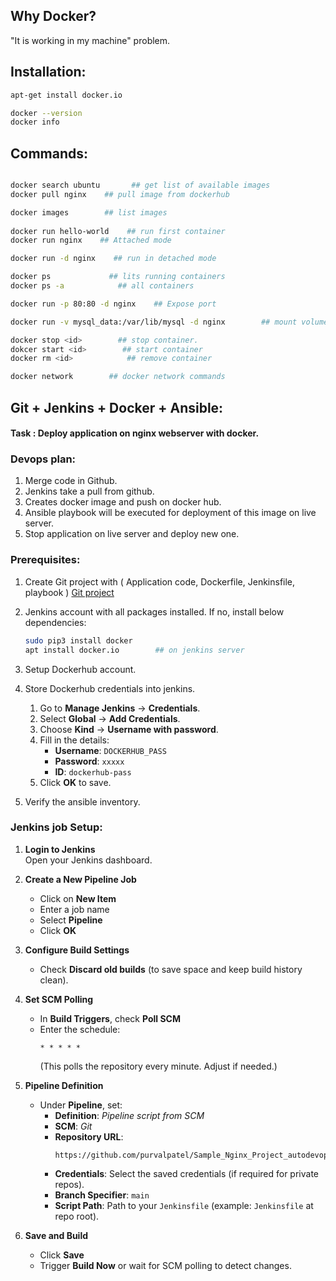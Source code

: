 Why Docker?
-----------
"It is working in my machine" problem.

Installation:
-------------

```bash
apt-get install docker.io

docker --version
docker info
```

Commands:
---------
```bash

docker search ubuntu       ## get list of available images
docker pull nginx    ## pull image from dockerhub

docker images        ## list images
    
docker run hello-world    ## run first container
docker run nginx    ## Attached mode

docker run -d nginx    ## run in detached mode

docker ps             ## lits running containers
docker ps -a            ## all containers

docker run -p 80:80 -d nginx    ## Expose port

docker run -v mysql_data:/var/lib/mysql -d nginx        ## mount volume

docker stop <id>        ## stop container.
dokcer start <id>        ## start container
docker rm <id>            ## remove container

docker network        ## docker network commands
```

Git + Jenkins + Docker + Ansible:
---------------------------------
#### Task : Deploy application on nginx webserver with docker.

### Devops plan:
1. Merge code in Github.
2. Jenkins take a pull from github.
3. Creates docker image and push on docker hub.
4. Ansible playbook will be executed for deployment of this image on live server.
5. Stop application on live server and deploy new one.

### Prerequisites:
1. Create Git project with ( Application code, Dockerfile, Jenkinsfile, playbook )
    [Git project](https://github.com/purvalpatel/Sample_Nginx_Project_autodevops)
   
2. Jenkins account with all packages installed.
   If no, install below dependencies:
    ```bash
    sudo pip3 install docker
    apt install docker.io        ## on jenkins server
    ```
   
4. Setup Dockerhub account.
5. Store Dockerhub credentials into jenkins.
    1. Go to **Manage Jenkins** → **Credentials**.
    2. Select **Global** → **Add Credentials**.
    3. Choose **Kind** → **Username with password**.
    4. Fill in the details:
       - **Username**: `DOCKERHUB_PASS`
       - **Password**: `xxxxx`
       - **ID**: `dockerhub-pass`
    5. Click **OK** to save.

6. Verify the ansible inventory.
   
### Jenkins job Setup:
1. **Login to Jenkins**  
   Open your Jenkins dashboard.

2. **Create a New Pipeline Job**  
   - Click on **New Item**  
   - Enter a job name  
   - Select **Pipeline**  
   - Click **OK**

3. **Configure Build Settings**  
   - Check **Discard old builds** (to save space and keep build history clean).

4. **Set SCM Polling**  
   - In **Build Triggers**, check **Poll SCM**  
   - Enter the schedule:  
     ```
     * * * * *
     ```
     (This polls the repository every minute. Adjust if needed.)

5. **Pipeline Definition**  
   - Under **Pipeline**, set:
     - **Definition**: *Pipeline script from SCM*  
     - **SCM**: *Git*  
     - **Repository URL**:  
       ```
       https://github.com/purvalpatel/Sample_Nginx_Project_autodevops.git
       ```
     - **Credentials**: Select the saved credentials (if required for private repos).  
     - **Branch Specifier**: `main`  
     - **Script Path**: Path to your `Jenkinsfile` (example: `Jenkinsfile` at repo root).

6. **Save and Build**  
   - Click **Save**  
   - Trigger **Build Now** or wait for SCM polling to detect changes.
